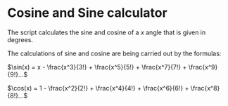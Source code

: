 # Cosine and Sine calculator

The script calculates the sine and cosine of a $x$ angle that is given in degrees.

The calculations of sine and cosine are being carried out by the formulas:

$\sin(x) = x - \frac{x^3}{3!} + \frac{x^5}{5!} + \frac{x^7}{7!} + \frac{x^9}{9!}...$

$\cos(x) = 1 - \frac{x^2}{2!} + \frac{x^4}{4!} + \frac{x^6}{6!} + \frac{x^8}{8!}...$
